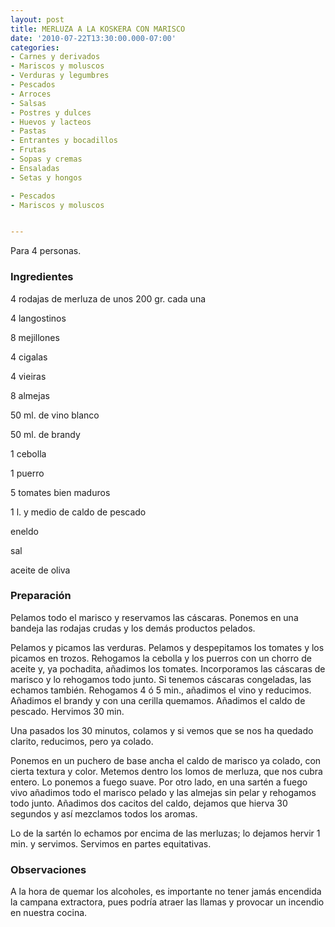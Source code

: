 ```yaml
---
layout: post
title: MERLUZA A LA KOSKERA CON MARISCO
date: '2010-07-22T13:30:00.000-07:00'
categories:
- Carnes y derivados
- Mariscos y moluscos
- Verduras y legumbres
- Pescados
- Arroces
- Salsas
- Postres y dulces
- Huevos y lacteos
- Pastas
- Entrantes y bocadillos
- Frutas
- Sopas y cremas
- Ensaladas
- Setas y hongos

- Pescados
- Mariscos y moluscos


---
```


Para 4 personas.

<h3>Ingredientes</h3>

4 rodajas de merluza de unos 200 gr. cada una

4 langostinos

8 mejillones

4 cigalas

4 vieiras

8 almejas

50 ml. de vino blanco

50 ml. de brandy

1 cebolla

1 puerro

5 tomates bien maduros

1 l. y medio de caldo de pescado

eneldo

sal

aceite de oliva

<h3>Preparación</h3>

Pelamos todo el marisco y reservamos las cáscaras. Ponemos en una bandeja las rodajas crudas y los demás productos pelados.

Pelamos y picamos las verduras. Pelamos y despepitamos los tomates y los picamos en trozos. Rehogamos la cebolla y los puerros con un chorro de aceite y, ya pochadita, añadimos los tomates. Incorporamos las cáscaras de marisco y lo rehogamos todo junto. Si tenemos cáscaras congeladas, las echamos también. Rehogamos 4 ó 5 min., añadimos el vino y reducimos. Añadimos el brandy y con una cerilla quemamos. Añadimos el caldo de pescado. Hervimos 30 min.

Una pasados los 30 minutos, colamos y si vemos que se nos ha quedado clarito, reducimos, pero ya colado.

Ponemos en un puchero de base ancha el caldo de marisco ya colado, con cierta textura y color. Metemos dentro los lomos de merluza, que nos cubra entero. Lo ponemos a fuego suave. Por otro lado, en una sartén a fuego vivo añadimos todo el marisco pelado y las almejas sin pelar y rehogamos todo junto. Añadimos dos cacitos del caldo, dejamos que hierva 30 segundos y así mezclamos todos los aromas.

Lo de la sartén lo echamos por encima de las merluzas; lo dejamos hervir 1 min. y servimos. Servimos en partes equitativas.

<h3>Observaciones</h3>

A la hora de quemar los alcoholes, es importante no tener jamás encendida la campana extractora, pues podría atraer las llamas y provocar un incendio en nuestra cocina.

